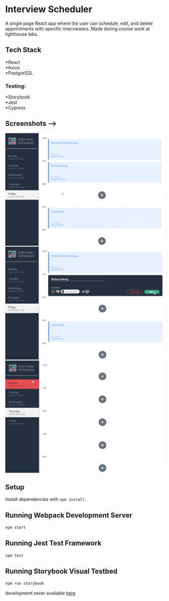 # Interview Scheduler
A single page React app where the user can schedule, edit, and delete appointments with specific interviewers. Made during course work at lighthouse labs.

## Tech Stack
*React  
*Axios  
*PostgreSQL  

### Testing:  
*Storybook  
*Jest  
*Cypress  
  
## Screenshots -->
!["appointments"](https://github.com/P-Hansen/scheduler/blob/master/screenShots/1.png?raw=true)
!["save"](https://github.com/P-Hansen/scheduler/blob/master/screenShots/2.png?raw=true)
!["empty"](https://github.com/P-Hansen/scheduler/blob/master/screenShots/3.png?raw=true)
  
## Setup

Install dependencies with `npm install`.

## Running Webpack Development Server

```sh
npm start
```

## Running Jest Test Framework

```sh
npm test
```

## Running Storybook Visual Testbed

```sh
npm run storybook
```

development sever available [here](https://github.com/P-Hansen/scheduler-api)
